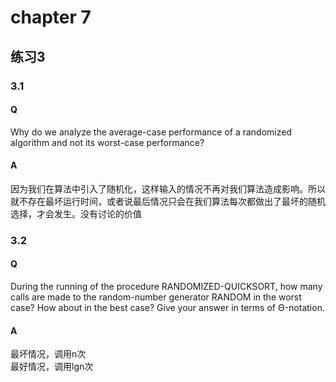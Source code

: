 # chapter 7

## 练习3
### 3.1
#### Q 
Why do we analyze the average-case performance of a randomized algorithm and not its worst-case performance?

#### A 
因为我们在算法中引入了随机化，这样输入的情况不再对我们算法造成影响。所以就不存在最坏运行时间，或者说最后情况只会在我们算法每次都做出了最坏的随机选择，才会发生。没有讨论的价值
### 3.2
#### Q 
During the running of the procedure RANDOMIZED-QUICKSORT, how many calls are made to the random-number generator RANDOM in the worst case? How about in the best case? Give your answer in terms of Θ-notation.

#### A 
最坏情况，调用n次  
最好情况，调用lgn次